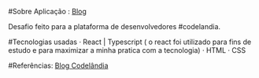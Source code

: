 #Sobre
Aplicação : [Blog](https://desafio-codelandia-01-three.vercel.app/)

Desafio feito para a plataforma de desenvolvedores #codelandia.

#Tecnologias usadas
· React | Typescript ( o react foi utilizado para fins de estudo e para maximizar a minha pratica com a tecnologia)
· HTML
· CSS

#Referências:
[Blog Codelândia](https://github.com/RenanS80/blog-codelandia)


